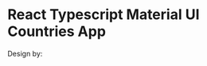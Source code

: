<h1>React Typescript Material UI Countries App </h1>

<p> Design by: <a href="https://www.frontendmentor.io/challenges/rest-countries-api-with-color-theme-switcher-5cacc469fec04111f7b848ca>Frontend Mentor Challenge</a> </p>
